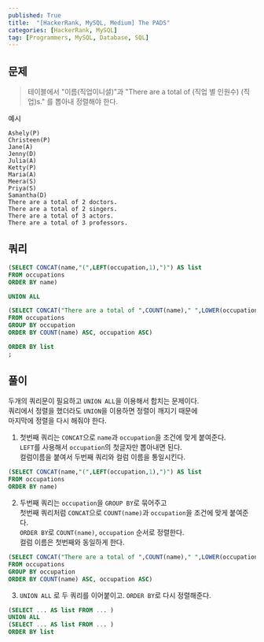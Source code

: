 ```yaml
---
published: True
title:  "[HackerRank, MySQL, Medium] The PADS"
categories: [HackerRank, MySQL]
tag: [Programmers, MySQL, Database, SQL]
---
```


## 문제

> 테이블에서 "이름(직업이니셜)"과 "There are a total of (직업 별 인원수) (직업)s." 를 뽑아내 정렬해야 한다.  


예시  
```
Ashely(P)
Christeen(P)
Jane(A)
Jenny(D)
Julia(A)
Ketty(P)
Maria(A)
Meera(S)
Priya(S)
Samantha(D)
There are a total of 2 doctors.
There are a total of 2 singers.
There are a total of 3 actors.
There are a total of 3 professors.
```

## 쿼리

```sql
(SELECT CONCAT(name,"(",LEFT(occupation,1),")") AS list
FROM occupations 
ORDER BY name)

UNION ALL

(SELECT CONCAT("There are a total of ",COUNT(name)," ",LOWER(occupation),"s.") AS list
FROM occupations
GROUP BY occupation
ORDER BY COUNT(name) ASC, occupation ASC)

ORDER BY list
;
```

## 풀이

두개의 쿼리문이 필요하고 ```UNION ALL```을 이용해서 합치는 문제이다.  
쿼리에서 정렬을 했더라도 ```UNION```을 이용하면 정렬이 깨지기 때문에  
마지막에 정렬을 다시 해줘야 한다.


1. 첫번째 쿼리는 ```CONCAT```으로 ```name```과  ```occupation```을 조건에 맞게 붙여준다.  
```LEFT```를 사용해서 ```occupation```의 첫글자만 뽑아내면 된다.  
컬럼이름을 붙여서 두번째 쿼리와 컬럼 이름을 통일시킨다.  

```sql
(SELECT CONCAT(name,"(",LEFT(occupation,1),")") AS list
FROM occupations 
ORDER BY name)
```

2. 두번째 쿼리는 ```occupation```을 ```GROUP BY```로 묶어주고  
첫번째 쿼리처럼 ```CONCAT```으로 ```COUNT(name)```과  ```occupation```을 조건에 맞게 붙여준다.   
```ORDER BY```로 ```COUNT(name)```, ```occupation``` 순서로 정렬한다.  
컬럼 이름은 첫번째와 동일하게 한다. 
```sql
(SELECT CONCAT("There are a total of ",COUNT(name)," ",LOWER(occupation),"s.") AS list
FROM occupations
GROUP BY occupation
ORDER BY COUNT(name) ASC, occupation ASC)
```

3. ```UNION ALL``` 로 두 쿼리를 이어붙이고.
```ORDER BY```로 다시 정렬해준다.    
```sql
(SELECT ... AS list FROM ... )
UNION ALL
(SELECT ... AS list FROM ... )
ORDER BY list
```